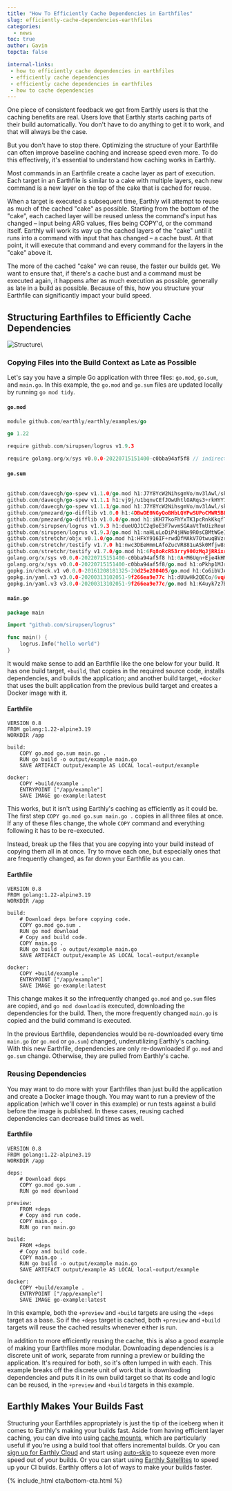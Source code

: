 ```yaml
---
title: "How To Efficiently Cache Dependencies in Earthfiles"
slug: efficiently-cache-dependencies-earthfiles
categories:
  - news
toc: true
author: Gavin
topcta: false

internal-links:
 - how to efficiently cache dependencies in earthfiles
 - efficiently cache dependencies
 - efficiently cache dependencies in earthfiles
 - how to cache dependencies
---
```


One piece of consistent feedback we get from Earthly users is that the caching benefits are real. Users love that Earthly starts caching parts of their build automatically. You don't have to do anything to get it to work, and that will always be the case.

But you don't have to stop there. Optimizing the structure of your Earthfile can often improve baseline caching and increase speed even more. To do this effectively, it's essential to understand how caching works in Earthly.

Most commands in an Earthfile create a cache layer as part of execution. Each target in an Earthfile is similar to a cake with multiple layers, each new command is a new layer on the top of the cake that is cached for reuse.

When a target is executed a subsequent time, Earthly will attempt to reuse as much of the cached "cake" as possible. Starting from the bottom of the "cake", each cached layer will be reused unless the command's input has changed – input being ARG values, files being COPY'd, or the command itself. Earthly will work its way up the cached layers of the "cake" until it runs into a command with input that has changed – a cache bust. At that point, it will execute that command and every command for the layers in the "cake" above it.

The more of the cached "cake" we can reuse, the faster our builds get. We want to ensure that, if there's a cache bust and a command must be executed again, it happens after as much execution as possible, generally as late in a build as possible. Because of this, how you structure your Earthfile can significantly impact your build speed.

## Structuring Earthfiles to Efficiently Cache Dependencies

![Structure]({{site.images}}{{page.slug}}/structure.png)\

### Copying Files into the Build Context as Late as Possible

Let's say you have a simple Go application with three files:  `go.mod`, `go.sum`, and `main.go`. In this example, the `go.mod` and `go.sum` files are updated locally by running `go mod tidy`.

#### `go.mod`

~~~{.go caption=""}
module github.com/earthly/earthly/examples/go

go 1.22

require github.com/sirupsen/logrus v1.9.3

require golang.org/x/sys v0.0.0-20220715151400-c0bba94af5f8 // indirect
~~~

#### `go.sum`

~~~{.go caption=""}

github.com/davecgh/go-spew v1.1.0/go.mod h1:J7Y8YcW2NihsgmVo/mv3lAwl/skON4iLHjSsI+c5H38=
github.com/davecgh/go-spew v1.1.1 h1:vj9j/u1bqnvCEfJOwUhtlOARqs3+rkHYY13jYWTU97c=
github.com/davecgh/go-spew v1.1.1/go.mod h1:J7Y8YcW2NihsgmVo/mv3lAwl/skON4iLHjSsI+c5H38=
github.com/pmezard/go-difflib v1.0.0 h1:4DBwDE0NGyQoBHbLQYPwSUPoCMWR5BEzIk/f1lZbAQM=
github.com/pmezard/go-difflib v1.0.0/go.mod h1:iKH77koFhYxTK1pcRnkKkqfTogsbg7gZNVY4sRDYZ/4=
github.com/sirupsen/logrus v1.9.3 h1:dueUQJ1C2q9oE3F7wvmSGAaVtTmUizReu6fjN8uqzbQ=
github.com/sirupsen/logrus v1.9.3/go.mod h1:naHLuLoDiP4jHNo9R0sCBMtWGeIprob74mVsIT4qYEQ=
github.com/stretchr/objx v0.1.0/go.mod h1:HFkY916IF+rwdDfMAkV7OtwuqBVzrE8GR6GFx+wExME=
github.com/stretchr/testify v1.7.0 h1:nwc3DEeHmmLAfoZucVR881uASk0Mfjw8xYJ99tb5CcY=
github.com/stretchr/testify v1.7.0/go.mod h1:6Fq8oRcR53rry900zMqJjRRixrwX3KX962/h/Wwjteg=
golang.org/x/sys v0.0.0-20220715151400-c0bba94af5f8 h1:0A+M6Uqn+Eje4kHMK80dtF3JCXC4ykBgQG4Fe06QRhQ=
golang.org/x/sys v0.0.0-20220715151400-c0bba94af5f8/go.mod h1:oPkhp1MJrh7nUepCBck5+mAzfO9JrbApNNgaTdGDITg=
gopkg.in/check.v1 v0.0.0-20161208181325-20d25e280405/go.mod h1:Co6ibVJAznAaIkqp8huTwlJQCZ016jof/cbN4VW5Yz0=
gopkg.in/yaml.v3 v3.0.0-20200313102051-9f266ea9e77c h1:dUUwHk2QECo/6vqA44rthZ8ie2QXMNeKRTHCNY2nXvo=
gopkg.in/yaml.v3 v3.0.0-20200313102051-9f266ea9e77c/go.mod h1:K4uyk7z7BCEPqu6E+C64Yfv1cQ7kz7rIZviUmN+EgEM=
~~~

#### `main.go`

~~~{.go caption="main.go"}
package main

import "github.com/sirupsen/logrus"

func main() {
    logrus.Info("hello world")
}
~~~

It would make sense to add an Earthfile like the one below for your build. It has one build target, `+build`, that copies in the required source code, installs dependencies, and builds the application; and another build target, `+docker` that uses the built application from the previous build target and creates a Docker image with it.

#### Earthfile

~~~{.dockerfile caption="Earthfile"}
VERSION 0.8
FROM golang:1.22-alpine3.19
WORKDIR /app

build:
    COPY go.mod go.sum main.go .
    RUN go build -o output/example main.go
    SAVE ARTIFACT output/example AS LOCAL local-output/example

docker:
    COPY +build/example .
    ENTRYPOINT ["/app/example"]
    SAVE IMAGE go-example:latest
~~~

This works, but it isn't using Earthly's caching as efficiently as it could be. The first step `COPY go.mod go.sum main.go .` copies in all three files at once. If any of these files change, the whole `COPY` command and everything following it has to be re-executed.

Instead, break up the files that you are copying into your build instead of copying them all in at once. Try to move each one, but especially ones that are frequently changed, as far down your Earthfile as you can.

#### Earthfile

~~~{.dockerfile caption="Earthfile"}
VERSION 0.8
FROM golang:1.22-alpine3.19
WORKDIR /app

build:
    # Download deps before copying code.
    COPY go.mod go.sum .
    RUN go mod download
    # Copy and build code.
    COPY main.go .
    RUN go build -o output/example main.go
    SAVE ARTIFACT output/example AS LOCAL local-output/example

docker:
    COPY +build/example .
    ENTRYPOINT ["/app/example"]
    SAVE IMAGE go-example:latest
~~~

This change makes it so the infrequently changed `go.mod` and `go.sum` files are copied, and `go mod download` is executed, downloading the dependencies for the build. Then, the more frequently changed `main.go` is copied and the build command is executed.

In the previous Earthfile, dependencies would be re-downloaded every time `main.go` (or `go.mod` or `go.sum`) changed, underutilizing Earthly's caching. With this new Earthfile, dependencies are only re-downloaded if `go.mod` and `go.sum` change. Otherwise, they are pulled from Earthly's cache.

### Reusing Dependencies

You may want to do more with your Earthfiles than just build the application and create a Docker image though. You may want to run a preview of the application (which we'll cover in this example) or run tests against a build before the image is published. In these cases, reusing cached dependencies can decrease build times as well.

#### Earthfile

~~~{.dockerfile caption="Earthfile"}
VERSION 0.8
FROM golang:1.22-alpine3.19
WORKDIR /app

deps:
    # Download deps
    COPY go.mod go.sum .
    RUN go mod download

preview:
    FROM +deps
    # Copy and run code.
    COPY main.go .
    RUN go run main.go

build:
    FROM +deps
    # Copy and build code.
    COPY main.go .
    RUN go build -o output/example main.go
    SAVE ARTIFACT output/example AS LOCAL local-output/example

docker:
    COPY +build/example .
    ENTRYPOINT ["/app/example"]
    SAVE IMAGE go-example:latest
~~~

In this example, both the `+preview` and `+build` targets are using the `+deps` target as a base. So if the `+deps` target is cached, both `+preview` and `+build` targets will reuse the cached results whenever either is run.

In addition to more efficiently reusing the cache, this is also a good example of making your Earthfiles more modular. Downloading dependencies is a discrete unit of work, separate from running a preview or building the application. It's required for both, so it's often lumped in with each. This example breaks off the discrete unit of work that is downloading dependencies and puts it in its own build target so that its code and logic can be reused, in the `+preview` and `+build` targets in this example.

## Earthly Makes Your Builds Fast

Structuring your Earthfiles appropriately is just the tip of the iceberg when it comes to Earthly's making your builds fast. Aside from having efficient layer caching, you can dive into using [cache mounts](https://docs.earthly.dev/docs/caching/caching-in-earthfiles#id-2.-cache-mounts), which are particularly useful if you're using a build tool that offers incremental builds. Or you can [sign up for Earthly Cloud](https://cloud.earthly.dev/login) and start using [auto-skip](https://docs.earthly.dev/docs/caching/caching-in-earthfiles#id-3.-auto-skip) to squeeze even more speed out of your builds. Or you can start using [Earthly Satellites](https://earthly.dev/earthly-satellites) to speed up your CI builds. Earthly offers a lot of ways to make your builds faster.

{% include_html cta/bottom-cta.html %}

